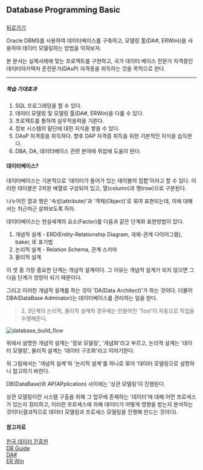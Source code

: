 ## Database Programming Basic

##### 

[뒤로가기](/database/README.md)

Oracle DBMS를 사용하여 데이터베이스를 구축하고, 모델링 툴(DA#, ERWin))을 사용하여 데이터 모델링하는 방법을 익혀보자.  

본 문서는 실제사례에 맞는 프로젝트를 구현하고, 국가 데이터 베이스 전문가 자격증인 데이터아키텍처 준전문가(DAsP) 자격증을 취득하는 것을 목적으로 한다.  

---

##### 학습 기대효과  

1. SQL 프로그래밍을 할 수 있다.  
2. 데이터 모델링 및 모델링 툴(DA#, ERWin)을 다룰 수 있다.  
3. 프로젝트를 통하여 실무적응력을 기른다.  
4. 정보 시스템의 밑단에 대한 지식을 쌓을 수 있다.  
5. DAsP 자격증을 취득하다. 향후 DAP 자격증 취득을 위한 기본적인 지식을 습득한다.  
6. DBA, DA, 데이터베이스 관련 분야에 취업에 도움이 된다.  

#### 데이터베이스?

데이터베이스는 기본적으로 '데이터가 들어가 있는 테이블의 집합'이라고 할 수 있다. 이러한 테이블은 2차원 배열로 구성되어 있고, 열(column)과 행(row)으로 구분된다.  

나누어진 열과 행은 '속성(attribute)'과 '객체(Object)'로 묶여 표현되는데, 이에 대해서는 차근차근 살펴보도록 하자.  

데이터베이스는 현실세계의 요소(Factor)를 다음과 같은 단계와 표현방법이 있다.  

1. 개념적 설계 - ERD(Entity-Relationship Diagram, 개체-관계 다이어그램), baker, IE 표기법  
2. 논리적 설계 - Relation Schema, 관계 스키마  
3. 물리적 설계  

이 셋 중 가장 중요한 단계는 개념적 설계이다. 그 이유는 개념적 설계가 되지 않으면 그 다음 단계가 엉망이 되기 때문이다.  

그리고 이러한 개념적 설계를 하는 것이 'DA(Data Architect)'가 하는 것이다. 더불어 DBA(DataBase Adminator)는 데이터베이스를 관리하는 일을 한다.  

> 2, 3단계의 논리적, 물리적 설계의 경우에는 만들어진 'Tool'이 자동으로 작업을 수행해준다.  

![database_build_flow](https://raw.githubusercontent.com/rjs1197/rjs1197.github.io/master/img/database_programming/database_build_flow.jpg)  

위에서 설명한 개념적 설계는 '정보 모델링', '개념화'라고 부르고, 논리적 설계는 '데이터 모델링', 물리적 설계는 '데이터 구조화'라고 이야기한다.  

위 그림에서는 '개념적 설계'와 '논리적 설계'를 하나로 묶어 '데이터 모델링으로 설명하니 참고하기 바란다.  

DB(DataBase)와 AP(APplication) 사이에는 '상관 모델링'이 진행된다.  

상관 모델링이란 시스템 구출을 위해 그 업무에 존재하는 '데이터'에 대해 어떤 프로세스가 있는지 정리하고, 이러한 프로세스에 의해 데이터가 어떻게 영향을 받는지 분석하는 것이다(결과적으로 데이터 모델링과 프로세스 모델링을 진행해 만드는 것이다).  

#### 참고자료  

[한국 데이터 진흥원](kttp://www.kdb.or.kr)  
[DB Guide](http://dasp.dbguide.net)  
[DA#](http://www.dator.co.kr)  
[ER Win](http://www.genesis.co.kr)  

